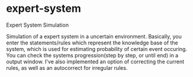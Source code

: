 # expert-system
Expert System Simulation

Simulation of a expert system in a uncertain environment. Basically, you enter the statements/rules which represent the knowledge base of the system, which is used for estimating probability of certain event occuring. You can check the systems progression(step by step, or until end) in a output window. I've also implemented an option of correcting the current rules, as well as an autocorrect for irregular rules.
